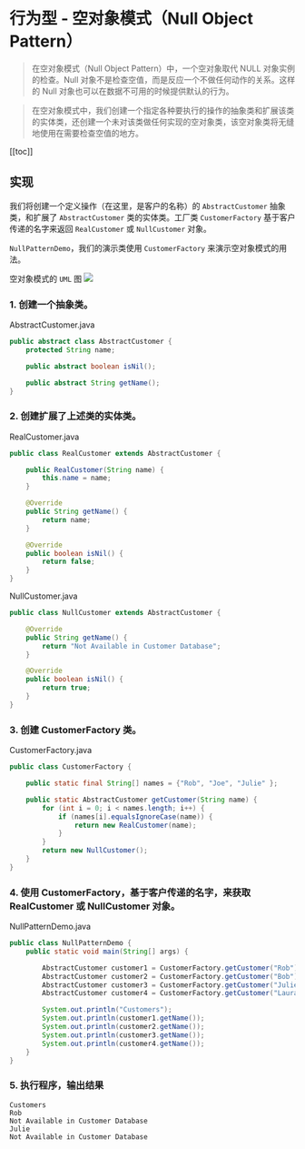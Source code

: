 # 行为型 - 空对象模式（Null Object Pattern）
> 在空对象模式（Null Object Pattern）中，一个空对象取代 NULL 对象实例的检查。Null 对象不是检查空值，而是反应一个不做任何动作的关系。这样的 Null 对象也可以在数据不可用的时候提供默认的行为。

> 在空对象模式中，我们创建一个指定各种要执行的操作的抽象类和扩展该类的实体类，还创建一个未对该类做任何实现的空对象类，该空对象类将无缝地使用在需要检查空值的地方。

[[toc]]

## 实现
我们将创建一个定义操作（在这里，是客户的名称）的 `AbstractCustomer` 抽象类，和扩展了 `AbstractCustomer` 类的实体类。工厂类 `CustomerFactory` 基于客户传递的名字来返回 `RealCustomer` 或 `NullCustomer` 对象。

`NullPatternDemo`，我们的演示类使用 `CustomerFactory` 来演示空对象模式的用法。

空对象模式的 `UML` 图
![](https://cdn.jsdelivr.net/gh/janker0718/image_store@master/img/20220403222355.png)

### 1. 创建一个抽象类。

AbstractCustomer.java
```java
public abstract class AbstractCustomer {
    protected String name;

    public abstract boolean isNil();

    public abstract String getName();
}
```
### 2. 创建扩展了上述类的实体类。

RealCustomer.java
```java
public class RealCustomer extends AbstractCustomer {

    public RealCustomer(String name) {
        this.name = name;
    }

    @Override
    public String getName() {
        return name;
    }

    @Override
    public boolean isNil() {
        return false;
    }
}
```
NullCustomer.java
```java
public class NullCustomer extends AbstractCustomer {

    @Override
    public String getName() {
        return "Not Available in Customer Database";
    }

    @Override
    public boolean isNil() {
        return true;
    }
}
```
### 3. 创建 CustomerFactory 类。

CustomerFactory.java
```java
public class CustomerFactory {

    public static final String[] names = {"Rob", "Joe", "Julie" };

    public static AbstractCustomer getCustomer(String name) {
        for (int i = 0; i < names.length; i++) {
            if (names[i].equalsIgnoreCase(name)) {
                return new RealCustomer(name);
            }
        }
        return new NullCustomer();
    }
}
```
### 4. 使用 CustomerFactory，基于客户传递的名字，来获取 RealCustomer 或 NullCustomer 对象。

NullPatternDemo.java
```java
public class NullPatternDemo {
    public static void main(String[] args) {

        AbstractCustomer customer1 = CustomerFactory.getCustomer("Rob");
        AbstractCustomer customer2 = CustomerFactory.getCustomer("Bob");
        AbstractCustomer customer3 = CustomerFactory.getCustomer("Julie");
        AbstractCustomer customer4 = CustomerFactory.getCustomer("Laura");

        System.out.println("Customers");
        System.out.println(customer1.getName());
        System.out.println(customer2.getName());
        System.out.println(customer3.getName());
        System.out.println(customer4.getName());
    }
}
```
### 5. 执行程序，输出结果

```shell
Customers
Rob
Not Available in Customer Database
Julie
Not Available in Customer Database
```